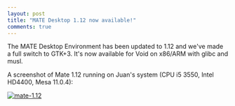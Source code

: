 ```yaml
---
layout: post
title: "MATE Desktop 1.12 now available!"
comments: true
---
```


The MATE Desktop Environment has been updated to 1.12 and we've made a full switch
to GTK+3. It's now available for Void on x86/ARM with glibc and musl.

A screenshot of Mate 1.12 running on Juan's system (CPU i5 3550, Intel HD4400, Mesa 11.0.4):

[![mate-1.12](/assets/screenshots/mate-1.12.png "mate-1.12")](/assets/screenshots/mate-1.12.png)
